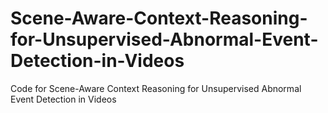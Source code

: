 # Scene-Aware-Context-Reasoning-for-Unsupervised-Abnormal-Event-Detection-in-Videos
Code for Scene-Aware Context Reasoning for Unsupervised Abnormal Event Detection in Videos
